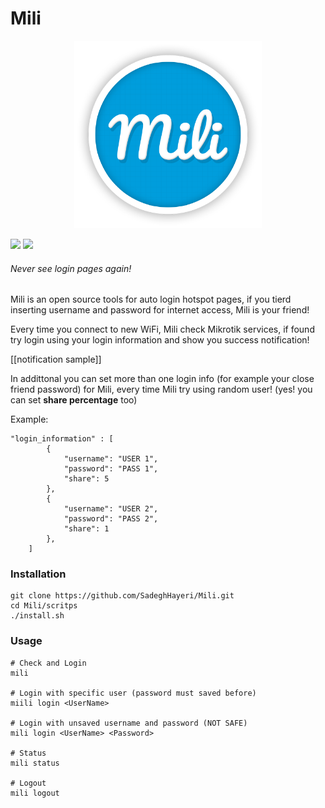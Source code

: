 # Mili

<p align="center">
  <img src="logo/logo.png" alt="Notable" width="300">
</p>

![](https://img.shields.io/github/license/SadeghHayeri/Mili.svg?colorB=red&style=for-the-badge) ![](https://img.shields.io/github/repo-size/SadeghHayeri/Mili.svg?colorB=blue&style=for-the-badge)

###### Never see login pages again!

Mili is an open source tools for auto login hotspot pages, if you tierd inserting username and password for internet access, Mili is your friend!

Every time you connect to new WiFi, Mili check Mikrotik services, if found try login using your login information and show you success notification!

[[notification sample]]

In addittonal you can set more than one login info (for example your close friend password)
for Mili, every time Mili try using random user! (yes! you can set **share percentage** too)

Example:
```
"login_information" : [
		{
			"username": "USER 1",
			"password": "PASS 1",
			"share": 5
		},
		{
			"username": "USER 2",
			"password": "PASS 2",
			"share": 1
		},
	]
```

### Installation
```
git clone https://github.com/SadeghHayeri/Mili.git
cd Mili/scritps
./install.sh
```

### Usage
```
# Check and Login
mili

# Login with specific user (password must saved before)
miili login <UserName>

# Login with unsaved username and password (NOT SAFE)
mili login <UserName> <Password>

# Status
mili status

# Logout
mili logout
```
